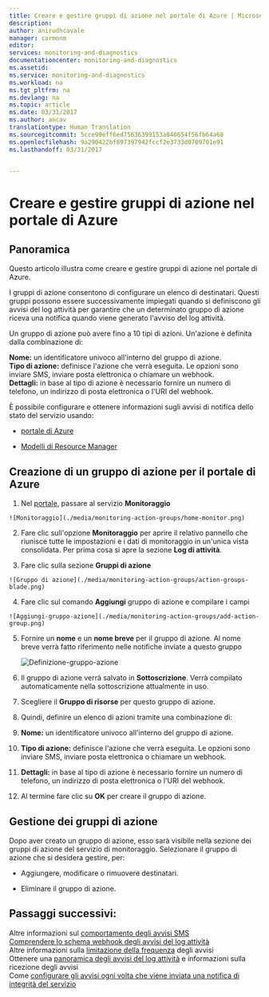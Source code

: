 ```yaml
---
title: Creare e gestire gruppi di azione nel portale di Azure | Microsoft Docs
description: 
author: anirudhcavale
manager: carmonm
editor: 
services: monitoring-and-diagnostics
documentationcenter: monitoring-and-diagnostics
ms.assetid: 
ms.service: monitoring-and-diagnostics
ms.workload: na
ms.tgt_pltfrm: na
ms.devlang: na
ms.topic: article
ms.date: 03/31/2017
ms.author: ancav
translationtype: Human Translation
ms.sourcegitcommit: 5cce99eff6ed75636399153a846654f56fb64a68
ms.openlocfilehash: 9a290422bf897397942fccf2e3733d0709701e91
ms.lasthandoff: 03/31/2017


---
```

# <a name="create-and-manage-action-groups-in-azure-portal"></a>Creare e gestire gruppi di azione nel portale di Azure
## <a name="overview"></a>Panoramica ##
Questo articolo illustra come creare e gestire gruppi di azione nel portale di Azure.

I gruppi di azione consentono di configurare un elenco di destinatari. Questi gruppi possono essere successivamente impiegati quando si definiscono gli avvisi del log attività per garantire che un determinato gruppo di azione riceva una notifica quando viene generato l'avviso del log attività.

Un gruppo di azione può avere fino a 10 tipi di azioni. Un'azione è definita dalla combinazione di:

**Nome:** un identificatore univoco all'interno del gruppo di azione.  
**Tipo di azione:** definisce l'azione che verrà eseguita. Le opzioni sono inviare SMS, inviare posta elettronica o chiamare un webhook.  
**Dettagli:** in base al tipo di azione è necessario fornire un numero di telefono, un indirizzo di posta elettronica o l'URI del webhook.

È possibile configurare e ottenere informazioni sugli avvisi di notifica dello stato del servizio usando:
* [portale di Azure](monitoring-action-groups.md)
- [Modelli di Resource Manager](monitoring-create-action-group-with-resource-manager-template.md)

## <a name="creating-an-action-group-for-the-azure-portal"></a>Creazione di un gruppo di azione per il portale di Azure ##
1.    Nel [portale](https://portal.azure.com), passare al servizio **Monitoraggio**

    ![Monitoraggio](./media/monitoring-action-groups/home-monitor.png)
2.    Fare clic sull'opzione **Monitoraggio** per aprire il relativo pannello che riunisce tutte le impostazioni e i dati di monitoraggio in un'unica vista consolidata. Per prima cosa si apre la sezione **Log di attività**.

3.    Fare clic sulla sezione **Gruppi di azione**

    ![Gruppo di azione](./media/monitoring-action-groups/action-groups-blade.png)
4.    Fare clic sul comando **Aggiungi** gruppo di azione e compilare i campi

    ![Aggiungi-gruppo-azione](./media/monitoring-action-groups/add-action-group.png)
5.    Fornire un **nome** e un **nome breve** per il gruppo di azione. Al nome breve verrà fatto riferimento nelle notifiche inviate a questo gruppo

      ![Definizione-gruppo-azione](./media/monitoring-action-groups/action-group-define.png)

6.    Il gruppo di azione verrà salvato in **Sottoscrizione**. Verrà compilato automaticamente nella sottoscrizione attualmente in uso.

7.    Scegliere il **Gruppo di risorse** per questo gruppo di azione.

8.    Quindi, definire un elenco di azioni tramite una combinazione di:
  1. **Nome:** un identificatore univoco all'interno del gruppo di azione.
  2. **Tipo di azione:** definisce l'azione che verrà eseguita. Le opzioni sono inviare SMS, inviare posta elettronica o chiamare un webhook.
  3. **Dettagli:** in base al tipo di azione è necessario fornire un numero di telefono, un indirizzo di posta elettronica o l'URI del webhook.

9.    Al termine fare clic su **OK** per creare il gruppo di azione.

## <a name="managing-your-action-groups"></a>Gestione dei gruppi di azione ##
Dopo aver creato un gruppo di azione, esso sarà visibile nella sezione dei gruppi di azione del servizio di monitoraggio. Selezionare il gruppo di azione che si desidera gestire, per:
* Aggiungere, modificare o rimuovere destinatari.
-    Eliminare il gruppo di azione.

## <a name="next-steps"></a>Passaggi successivi: ##
Altre informazioni sul [comportamento degli avvisi SMS](monitoring-sms-alert-behavior.md)  
[Comprendere lo schema webhook degli avvisi del log attività](monitoring-activity-log-alerts-webhook.md)  
Altre informazioni sulla [limitazione della frequenza](monitoring-alerts-rate-limiting.md) degli avvisi  
Ottenere una [panoramica degli avvisi del log attività](monitoring-overview-alerts.md) e informazioni sulla ricezione degli avvisi  
Come [configurare gli avvisi ogni volta che viene inviata una notifica di integrità del servizio](monitoring-activity-log-alerts-on-service-notifications.md)

